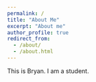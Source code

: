 ```yaml
---
permalink: /
title: "About Me"
excerpt: "About me"
author_profile: true
redirect_from: 
  - /about/
  - /about.html
---
```


This is Bryan. I am a student.
